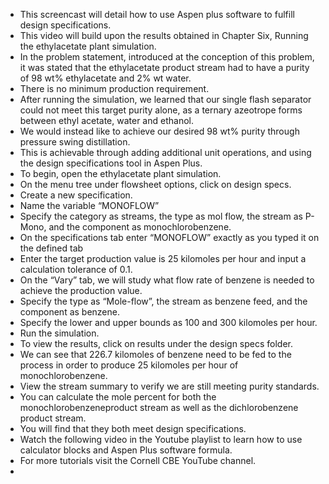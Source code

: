 - This screencast will detail how to use Aspen plus software to fulfill design specifications.
- This video will build upon the results obtained in Chapter Six, Running the ethylacetate plant simulation.
- In the problem statement, introduced at the conception of this problem, it was stated that the ethylacetate product stream had to have a purity of 98 wt% ethylacetate and 2% wt water.
- There is no minimum production requirement.
- After running the simulation, we learned that our single flash separator could not meet this target purity alone, as a ternary azeotrope forms
between ethyl acetate, water and ethanol.
- We would instead like to achieve our desired 98 wt% purity through pressure swing distillation.
- This is achievable through adding additional unit operations, and using the design specifications tool in Aspen Plus. 
- To begin, open the ethylacetate plant simulation.
- On the menu tree under flowsheet options, click on design specs.
- Create a new specification.
- Name the variable “MONOFLOW”
- Specify the category as streams, the type as mol flow, the stream as P-Mono, and the component as monochlorobenzene.
- On the specifications tab enter “MONOFLOW” exactly as you typed it on the defined tab
- Enter the target production value is 25 kilomoles per hour and input a calculation tolerance of 0.1.
- On the “Vary” tab, we will study what flow rate of benzene is needed to achieve the production value.
- Specify the type as “Mole-flow”, the stream as benzene feed, and the component as benzene.
- Specify the lower and upper bounds as 100 and 300 kilomoles per hour.
- Run the simulation.
- To view the results, click on results under the design specs folder.
- We can see that 226.7 kilomoles of benzene need to be fed to the process in order to produce 25 kilomoles per hour of monochlorobenzene.
- View the stream summary to verify we are still meeting purity standards.
- You can calculate the mole percent for both the monochlorobenzeneproduct stream as well as the dichlorobenzene product stream. 
- You will find that they both meet design specifications.
- Watch the following video in the Youtube playlist to learn how to use calculator blocks and Aspen Plus software formula.
- For more tutorials visit the Cornell CBE YouTube channel.
- 